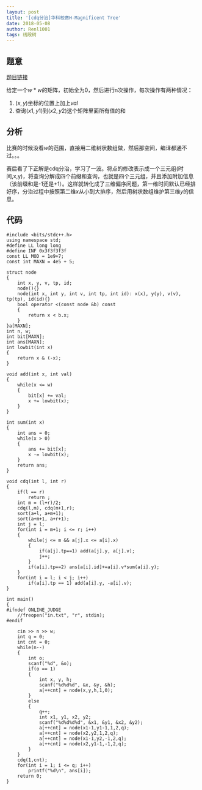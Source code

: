 ```yaml
---
layout: post
title: '[cdq分治]华科校赛H-Magnificent Tree'
date: 2018-05-08
author: Renl1001
tags: 线段树
---
```


## 题意
[题目链接](https://www.nowcoder.com/acm/contest/106/H)

给定一个$w*w$的矩阵，初始全为0，然后进行n次操作，每次操作有两种情况：  
1. $(x,y)$坐标的位置上加上$val$
2. 查询$(x1,y1)$到$(x2,y2)$这个矩阵里面所有值的和

## 分析
比赛的时候没看$w$的范围，直接用二维树状数组做，然后那空间，编译都通不过。。。

赛后看了下正解是cdq分治，学习了一波。将点的修改表示成一个三元组(时间,x,y)，将查询分解成四个前缀和查询，也就是四个三元组，并且添加附加信息（该前缀和是-1还是+1）。这样就转化成了三维偏序问题，第一维时间默认已经排好序，分治过程中按照第二维$x$从小到大排序，然后用树状数组维护第三维$y$的信息。

## 代码

```clike
#include <bits/stdc++.h>
using namespace std;
#define LL long long
#define INF 0x3f3f3f3f
const LL MOD = 1e9+7;
const int MAXN = 4e5 + 5;

struct node
{
    int x, y, v, tp, id;
    node(){}
    node(int x, int y, int v, int tp, int id): x(x), y(y), v(v), tp(tp), id(id){}
    bool operator <(const node &b) const
    {
        return x < b.x;
    }
}a[MAXN];
int n, w;
int bit[MAXN];
int ans[MAXN];
int lowbit(int x)
{
    return x & (-x);
}

void add(int x, int val)
{
    while(x <= w)
    {
        bit[x] += val;
        x += lowbit(x);
    }
}

int sum(int x)
{
    int ans = 0;
    while(x > 0)
    {
        ans += bit[x];
        x -= lowbit(x);
    }
    return ans;
}

void cdq(int l, int r)
{
    if(l == r)
        return ;
    int m = (l+r)/2;
    cdq(l,m), cdq(m+1,r);
    sort(a+l, a+m+1);
    sort(a+m+1, a+r+1);
    int j = l;
    for(int i = m+1; i <= r; i++)
    {
        while(j <= m && a[j].x <= a[i].x)
        {
            if(a[j].tp==1) add(a[j].y, a[j].v);
            j++;
        }
        if(a[i].tp==2) ans[a[i].id]+=a[i].v*sum(a[i].y);
    }
    for(int i = l; i < j; i++)
        if(a[i].tp == 1) add(a[i].y, -a[i].v);
}

int main() 
{
#ifndef ONLINE_JUDGE
    //freopen("in.txt", "r", stdin);
#endif

    cin >> n >> w;
    int q = 0;
    int cnt = 0;
    while(n--)
    {
        int o;
        scanf("%d", &o);
        if(o == 1)
        {
            int x, y, h;
            scanf("%d%d%d", &x, &y, &h);
            a[++cnt] = node(x,y,h,1,0);
        }
        else
        {
            q++;
            int x1, y1, x2, y2;
            scanf("%d%d%d%d", &x1, &y1, &x2, &y2);
            a[++cnt] = node(x1-1,y1-1,1,2,q);
            a[++cnt] = node(x2,y2,1,2,q);
            a[++cnt] = node(x1-1,y2,-1,2,q);
            a[++cnt] = node(x2,y1-1,-1,2,q);
        }
    }
    cdq(1,cnt);
    for(int i = 1; i <= q; i++)
        printf("%d\n", ans[i]);
    return 0;
}
```
